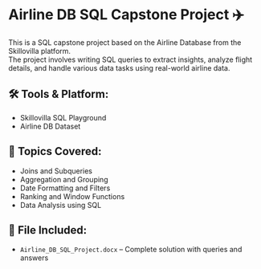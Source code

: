 # Airline DB SQL Capstone Project ✈️

This is a SQL capstone project based on the Airline Database from the Skillovilla platform.  
The project involves writing SQL queries to extract insights, analyze flight details, and handle various data tasks using real-world airline data.

## 🛠️ Tools & Platform:
- Skillovilla SQL Playground
- Airline DB Dataset

## 📌 Topics Covered:
- Joins and Subqueries
- Aggregation and Grouping
- Date Formatting and Filters
- Ranking and Window Functions
- Data Analysis using SQL

## 📄 File Included:
- `Airline_DB_SQL_Project.docx` – Complete solution with queries and answers


